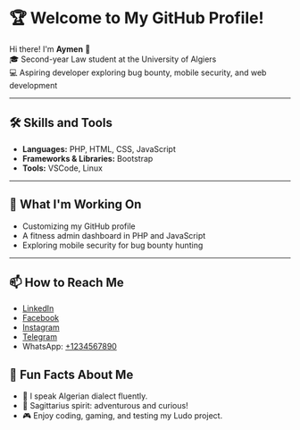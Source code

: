# 🏆 **Welcome to My GitHub Profile!**

Hi there! I'm **Aymen** 👋  
🎓 Second-year Law student at the University of Algiers  
💻 Aspiring developer exploring bug bounty, mobile security, and web development  

---

## 🛠 **Skills and Tools**  
- **Languages:** PHP, HTML, CSS, JavaScript  
- **Frameworks & Libraries:** Bootstrap  
- **Tools:** VSCode, Linux  

---

## 🌟 **What I'm Working On**  
- Customizing my GitHub profile  
- A fitness admin dashboard in PHP and JavaScript  
- Exploring mobile security for bug bounty hunting  

---

## 📫 **How to Reach Me**  
- [LinkedIn](https://www.linkedin.com/in/mjtbyy-jakob-17a493328/)  
- [Facebook](https://www.facebook.com/mjtbyy.jakob)  
- [Instagram](https://www.instagram.com/aymen_x_x_kdr/)  
- [Telegram](https://t.me/@Alan_Ziver)  
- WhatsApp: [+1234567890]()

## 🎯 **Fun Facts About Me**  
- 💬 I speak Algerian dialect fluently.  
- 🌌 Sagittarius spirit: adventurous and curious!  
- 🎮 Enjoy coding, gaming, and testing my Ludo project.  
